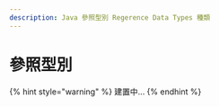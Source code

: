 ```yaml
---
description: Java 參照型別 Regerence Data Types 種類
---
```


# 參照型別

{% hint style="warning" %}
建置中...
{% endhint %}
